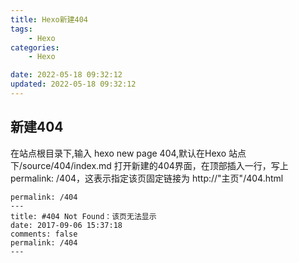 ```yaml
---
title: Hexo新建404
tags: 
	- Hexo
categories: 
	- Hexo

date: 2022-05-18 09:32:12
updated: 2022-05-18 09:32:12
---
```


## <span id="inline-blue">新建404</span>

在站点根目录下,输入 hexo new page 404,默认在Hexo 站点下/source/404/index.md
打开新建的404界面，在顶部插入一行，写上permalink: /404，这表示指定该页固定链接为 http://"主页"/404.html

```shell
permalink: /404
---
title: #404 Not Found：该页无法显示
date: 2017-09-06 15:37:18
comments: false
permalink: /404
---
```









